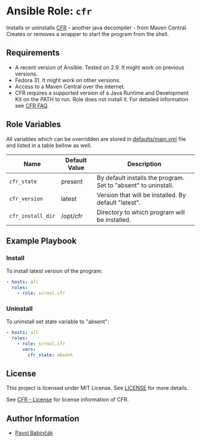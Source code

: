 # Ansible Role: `cfr`

Installs or uninstalls [CFR](http://www.benf.org/other/cfr/) - another java
decompiler - from Maven Central. Creates or removes a wrapper to start the
program from the shell.

## Requirements

- A recent version of Ansible. Tested on 2.9. It might work on previous versions.
- Fedora 31. It might work on other versions.
- Access to a Maven Central over the internet.
- CFR requires a supported version of a Java Runtime and Development Kit on
  the PATH to run. Role does not install it. For detailed information see [CFR
  FAQ](http://www.benf.org/other/cfr/faq.html).

## Role Variables

All variables which can be overridden are stored in
[defaults/main.yml](defaults/main.yml) file and listed in a table bellow as
well.

| Name              | Default Value | Description  |
| ----------------- | ------------- | ------------ |
| `cfr_state`       | present       | By default installs the program. Set to "absent" to uninstall. |
| `cfr_version`     | latest        | Version that will be installed. By default "latest". |
| `cfr_install_dir` | /opt/cfr      | Directory to which program will be installed. |

## Example Playbook

### Install

To install latest version of the program:

```yaml
- hosts: all
  roles:
    - role: scrool.cfr
```

### Uninstall

To uninstall set state variable to "absent":

```yaml
- hosts: all
  roles:
    - role: scrool.cfr
      vars:
        cfr_state: absent
```

## License

This project is licensed under MIT License. See [LICENSE](LICENSE) for more
details.

See [CFR - License](http://www.benf.org/other/cfr/license.html) for license
information of CFR.

## Author Information

- [Pavol Babinčák](https://github.com/scrool)
